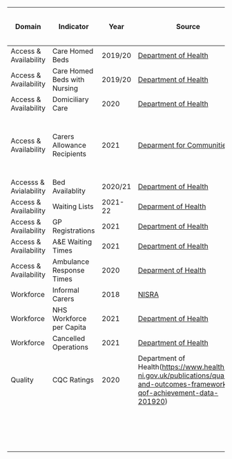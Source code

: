 | Domain | Indicator | Year | Source | License | Indicator Code Added to `R/` | Data Added to `data/` |
| --- | --- | --- | --- | --- | --- | --- |
| Access & Availability | Care Homed Beds | 2019/20 | [Department of Health](https://www.health-ni.gov.uk/publications/statistics-community-care-adults-northern-ireland-201920) | [OGL3](https://www.health-ni.gov.uk/crown-copyright) | :heavy_check_mark: | :heavy_check_mark: |
| Access & Availability | Care Homed Beds with Nursing | 2019/20 | [Department of Health](https://www.health-ni.gov.uk/publications/statistics-community-care-adults-northern-ireland-201920) | [OGL3](https://www.health-ni.gov.uk/crown-copyright) | :heavy_check_mark: | :heavy_check_mark: |
| Access & Availability | Domiciliary Care | 2020 | [Department of Health](https://www.health-ni.gov.uk/publications/domiciliary-care-services-adults-northern-ireland-2020) | [OGL3](https://www.health-ni.gov.uk/crown-copyright) | :heavy_check_mark: | :heavy_check_mark: |
| Access & Availability | Carers Allowance Recipients | 2021 | [Deparment for Communities](https://www.communities-ni.gov.uk/publications/benefits-statistics-summary-publication-national-statistics-may-2021) | [OGL3](https://www.communities-ni.gov.uk/crown-copyright) | :heavy_check_mark: | :x: - data at LGD, not HSCT level |
| Accesss & Avialability | Bed Availablity | 2020/21 | [Department of Health](https://www.health-ni.gov.uk/publications/hospital-statistics-inpatient-and-day-case-activity-202021) | [OGL3](https://www.health-ni.gov.uk/crown-copyright) | :heavy_check_mark: | :heavy_check_mark: |
| Access & Availability | Waiting Lists | 2021-22 | [Deparment of Health](https://www.health-ni.gov.uk/publications/northern-ireland-waiting-time-statistics-outpatient-waiting-times-june-2021) | [OGL3](https://www.health-ni.gov.uk/crown-copyright) | :heavy_check_mark: | :heavy_check_mark: |
| Access & Availability | GP Registrations | 2021 | [Department of Health](https://www.ninis2.nisra.gov.uk/InteractiveMaps/Health%20and%20Social%20Care/Health%20Care%20System/GP%20Registrations/datalinks.html) | [OGL3](https://www.health-ni.gov.uk/crown-copyright) | :heavy_check_mark: | :heavy_check_mark: |
| Access & Availability | A&E Waiting Times | 2021 | [Department of Health](https://www.health-ni.gov.uk/articles/emergency-care-waiting-times) | [OGL3](https://www.health-ni.gov.uk/crown-copyright) | :heavy_check_mark: | :heavy_check_mark: |
| Access & Availability | Ambulance Response Times | 2020 | [Deparment of Health](https://www.ninis2.nisra.gov.uk/public/Theme.aspx?themeNumber=134&themeName=Health+and+Social+Care) | [OGL3](https://www.ninis2.nisra.gov.uk/public/terms.aspx) | :heavy_check_mark: | :heavy_check_mark: |
| Workforce | Informal Carers | 2018 | [NISRA](https://www.nisra.gov.uk/) | [OGL3](https://www.nationalarchives.gov.uk/doc/open-government-licence/version/3/) | :heavy_check_mark: | :heavy_check_mark: |
| Workforce | NHS Workforce per Capita | 2021 | [Department of Health](https://www.health-ni.gov.uk/publications/northern-ireland-health-and-social-care-hsc-key-facts-workforce-bulletin-june-2021) | [OGL3](https://www.ninis2.nisra.gov.uk/public/terms.aspx) | :heavy_check_mark: | :heavy_check_mark: |
| Workforce | Cancelled Operations | 2021 | [Department of Health](http://www.health-ni.gov.uk/publications/hospital-statistics-outpatient-activity-statistics-202021) | [OGL3](https://www.health-ni.gov.uk/crown-copyright) | :heavy_check_mark: | :heavy_check_mark:  |
| Quality | CQC Ratings | 2020 | Department of Health(https://www.health-ni.gov.uk/publications/quality-and-outcomes-framework-qof-achievement-data-201920) | OGL3](https://www.health-ni.gov.uk/crown-copyright) | :heavy_check_mark: | :heavy_check_mark: |
|  |  |  |  |  |  |  |
|  |  |  |  |  |  |  |
|  |  |  |  |  |  |  |
|  |  |  |  |  |  |  |
|  |  |  |  |  |  |  |
|  |  |  |  |  |  |  |
|  |  |  |  |  |  |  |
|  |  |  |  |  |  |  |
|  |  |  |  |  |  |  |
|  |  |  |  |  |  |  |
|  |  |  |  |  |  |  |
|  |  |  |  |  |  |  |
|  |  |  |  |  |  |  |
|  |  |  |  |  |  |  |
|  |  |  |  |  |  |  |
|  |  |  |  |  |  |  |
|  |  |  |  |  |  |  |
